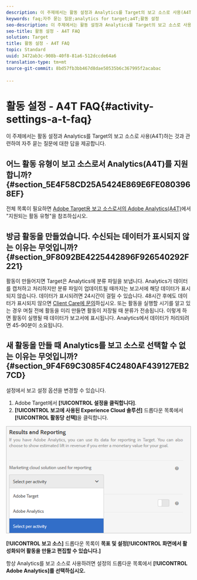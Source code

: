 ```yaml
---
description: 이 주제에서는 활동 설정과 Analytics를 Target의 보고 소스로 사용(A4T)하는 것과 관련하여 자주 묻는 질문에 대한 답을 제공합니다.
keywords: faq;자주 묻는 질문;analytics for target;a4T;활동 설정
seo-description: 이 주제에서는 활동 설정과 Analytics를 Target의 보고 소스로 사용(A4T)하는 것과 관련하여 자주 묻는 질문에 대한 답을 제공합니다.
seo-title: 활동 설정 - A4T FAQ
solution: Target
title: 활동 설정 - A4T FAQ
topic: Standard
uuid: 3472ab3c-908b-40f8-81a6-512dccde64a6
translation-type: tm+mt
source-git-commit: 8bd57fb3bb467d8dae50535b6c367995f2acabac

---
```



# 활동 설정 - A4T FAQ{#activity-settings-a-t-faq}

이 주제에서는 활동 설정과 Analytics를 Target의 보고 소스로 사용(A4T)하는 것과 관련하여 자주 묻는 질문에 대한 답을 제공합니다.

## 어느 활동 유형이 보고 소스로서 Analytics(A4T)를 지원합니까?{#section_5E4F58CD25A5424E869E6FE0803968EF}

전체 목록이 필요하면 [Adobe Target용 보고 소스로서의 Adobe Analytics(A4T)](../../../c-integrating-target-with-mac/a4t/a4t.md#concept_7540C8C04259434AB6EE33B09F47A1DE)에서 "지원되는 활동 유형"을 참조하십시오.

## 방금 활동을 만들었습니다. 수신되는 데이터가 표시되지 않는 이유는 무엇입니까? {#section_9F8092BE4225442896F926540292F221}

활동이 만들어지면 Target은 Analytics에 분류 파일을 보냅니다. Analytics가 데이터를 캡처하고 처리하지만 분류 파일이 업데이트될 때까지는 보고서에 해당 데이터가 표시되지 않습니다. 데이터가 표시되려면 24시간이 걸릴 수 있습니다. 48시간 후에도 데이터가 표시되지 않으면 [Client Care에 문의](https://marketing.adobe.com/resources/help/en_US/target/target/r_problem.html)하십시오. 또는 활동을 실행할 시기를 알고 있는 경우 며칠 전에 활동을 미리 만들면 활동이 저장될 때 분류가 전송됩니다. 이렇게 하면 활동이 실행될 때 데이터가 보고서에 표시됩니다. Analytics에서 데이터가 처리되려면 45-90분이 소요됩니다.

## 새 활동을 만들 때 Analytics를 보고 소스로 선택할 수 없는 이유는 무엇입니까? {#section_9F4F69C3085F4C2480AF439127EB27CD}

설정에서 보고 설정 옵션을 변경할 수 있습니다.

1. Adobe Target에서 **[!UICONTROL 설정을 클릭합니다]**.
1. **[!UICONTROL 보고에 사용된 Experience Cloud 솔루션]** 드롭다운 목록에서 **[!UICONTROL 활동당 선택]**&#x200B;을 클릭합니다.

![](assets/select-per-activity.png)

**[!UICONTROL 보고 소스]** 드롭다운 목록이 **목표 및 설정[!UICONTROL 화면에서 활성화되어 활동을 만들고 편집할 수 있습니다.]**

항상 Analytics를 보고 소스로 사용하려면 설정의 드롭다운 목록에서 **[!UICONTROL Adobe Analytics]를 선택하십시오.**
